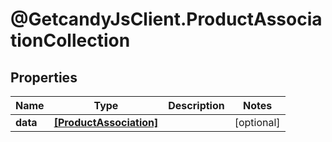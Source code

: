 # @GetcandyJsClient.ProductAssociationCollection

## Properties

Name | Type | Description | Notes
------------ | ------------- | ------------- | -------------
**data** | [**[ProductAssociation]**](ProductAssociation.md) |  | [optional] 


